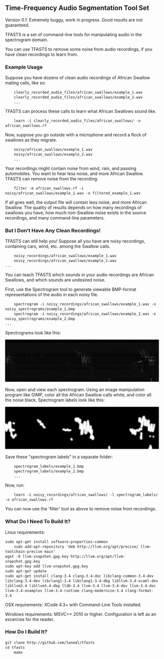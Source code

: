 ## Time-Frequency Audio Segmentation Tool Set

Version 0.1: Extremely buggy, work in progress. Good results are not guaranteed.

TFASTS is a set of command-line tools for manipulating audio in the spectrogram domain.

You can use TFASTS to remove some noise from audio recordings, if you have clean recordings to learn from.

### Example Usage

Suppose you have dozens of clean audio recordings of African Swallow mating calls, like so: 

        clearly_recorded_audio_files/african_swallows/example_1.wav
        clearly_recorded_audio_files/african_swallows/example_2.wav
        ...

TFASTS can process these calls to learn what African Swallows sound like.

        learn -i clearly_recorded_audio_files/african_swallows/ -o african_swallows.rf

Now, suppose you go outside with a microphone and record a flock of swallows as they migrate. 

        noisy/african_swallows/example_1.wav
        noisy/african_swallows/example_2.wav
        ...

Your recordings might contain noise from wind, rain, and passing automobiles. You want to hear less noise, and more African Swallow. TFASTS can remove noise from the recording:

        filter -m african_swallows.rf -i noisy/african_swallows/example_1.wav -o filtered_example_1.wav

If all goes well, the output file will contain less noise, and more African Swallow. The quality of results depends on how many recordings of swallows you have, how much non-Swallow noise exists in the source recordings, and many command-line parameters.


### But I Don't Have Any Clean Recordings!

TFASTS can still help you! Suppose all you have are noisy recordings, containing cars, wind, etc. among the Swallow calls.

        noisy_recordings/african_swallows/example_1.wav
        noisy_recordings/african_swallows/example_2.wav
	...

You can teach TFASTS which sounds in your audio recordings are African Swallows, and which sounds are undesired noise.

First, use the Spectrogram tool to generate viewable BMP-format representations of the audio in each noisy file.

        spectrogram -i noisy_recordings/african_swallows/example_1.wav -o noisy_spectrograms/example_1.bmp
        spectrogram -i noisy_recordings/african_swallows/example_2.wav -o noisy_spectrograms/example_2.bmp
	...

Spectrograms look like this:

![Spectrogram alt text](/demo_specs/PC5_20090703_110000_0040.jpg?raw=true)

Now, open and view each spectrogram. Using an image manipulation program like GIMP, color all the African Swallow calls white, and color all the noise black. Spectrogram labels look like this:

![Spectrogram Label alt text](/demo_labels/PC5_20090703_110000_0040.jpg?raw=true)

Save these "spectrogram labels" in a separate folder:

        spectrogram_labels/example_1.bmp
        spectrogram_labels/example_2.bmp
        ...

Now, run:

        learn -i noisy_recordings/african_swallows/ -l spectrogram_labels/ -o african_swallows.rf

You can now use the 'filter' tool as above to remove noise from recordings.

### What Do I Need To Build It?
Linux requirements:

	sudo apt-get install software-properties-common
        sudo add-apt-repository 'deb http://llvm.org/apt/precise/ llvm-toolchain-precise main'
	wget -O llvm-snapshot.gpg.key http://llvm.org/apt/llvm-snapshot.gpg.key
	sudo apt-key add llvm-snapshot.gpg.key
	sudo apt-get update
	sudo apt-get install clang-3.4 clang-3.4-doc libclang-common-3.4-dev libclang-3.4-dev libclang1-3.4 libclang1-3.4-dbg libllvm-3.4-ocaml-dev libllvm3.4 libllvm3.4-dbg lldb-3.4 llvm-3.4 llvm-3.4-dev llvm-3.4-doc llvm-3.4-examples llvm-3.4-runtime clang-modernize-3.4 clang-format-3.4

OSX requirements: XCode 4.3+ with Command-Line Tools installed.

Windows requirements: MSVC++ 2010 or higher. Configuration is left as an excercise for the reader.

### How Do I Build It?
	git clone http://github.com/lwneal/tfasts
	cd tfasts
        make
